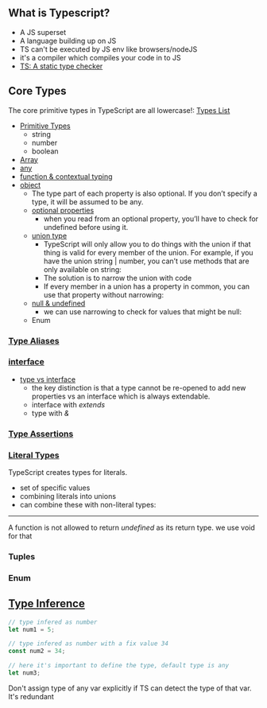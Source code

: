 ## What is Typescript?

- A JS superset
- A language building up on JS
- TS can't be executed by JS env like browsers/nodeJS
- it's a compiler which compiles your code in to JS
- [TS: A static type checker](https://www.typescriptlang.org/docs/handbook/typescript-from-scratch.html#typescript-a-static-type-checker)

## Core Types

The core primitive types in TypeScript are all lowercase!: [Types List](https://www.typescriptlang.org/docs/handbook/typescript-in-5-minutes.html#defining-types)

- [Primitive Types](https://www.typescriptlang.org/docs/handbook/2/everyday-types.html#the-primitives-string-number-and-boolean)
  - string
  - number
  - boolean
- [Array](https://www.typescriptlang.org/docs/handbook/2/everyday-types.html#arrays)
- [any](https://www.typescriptlang.org/docs/handbook/2/everyday-types.html#any)
- [function & contextual typing](https://www.typescriptlang.org/docs/handbook/2/everyday-types.html#functions)
- [object](https://www.typescriptlang.org/docs/handbook/2/everyday-types.html#object-types)
  - The type part of each property is also optional. If you don’t specify a type, it will be assumed to be any.
  - [optional properties](https://www.typescriptlang.org/docs/handbook/2/everyday-types.html#optional-properties)
    - when you read from an optional property, you’ll have to check for undefined before using it.
  - [union type](https://www.typescriptlang.org/docs/handbook/2/everyday-types.html#union-types)
    - TypeScript will only allow you to do things with the union if that thing is valid for every member of the union. For example, if you have the union string | number, you can’t use methods that are only available on string:
    - The solution is to narrow the union with code
    - If every member in a union has a property in common, you can use that property without narrowing:
  - [null & undefined](https://www.typescriptlang.org/docs/handbook/2/everyday-types.html#null-and-undefined)
    - we can use narrowing to check for values that might be null:
  - Enum

### [Type Aliases](https://www.typescriptlang.org/docs/handbook/2/everyday-types.html#type-aliases)

### [interface](https://www.typescriptlang.org/docs/handbook/2/everyday-types.html#interfaces)

- [type vs interface](https://www.typescriptlang.org/docs/handbook/2/everyday-types.html#differences-between-type-aliases-and-interfaces)
  - the key distinction is that a type cannot be re-opened to add new properties vs an interface which is always extendable.
  - interface with _extends_
  - type with _&_

### [Type Assertions](https://www.typescriptlang.org/docs/handbook/2/everyday-types.html#type-assertions)

### [Literal Types](https://www.typescriptlang.org/docs/handbook/2/everyday-types.html#literal-types)

TypeScript creates types for literals.

- set of specific values
- combining literals into unions
- can combine these with non-literal types:

---

A function is not allowed to return _undefined_ as its return type. we use void for that

### Tuples

### Enum

## [Type Inference](https://www.typescriptlang.org/docs/handbook/type-inference.html)

```ts
// type infered as number
let num1 = 5;

// type infered as number with a fix value 34
const num2 = 34;

// here it's important to define the type, default type is any
let num3;
```

Don't assign type of any var explicitly if TS can detect the type of that var. It's redundant
